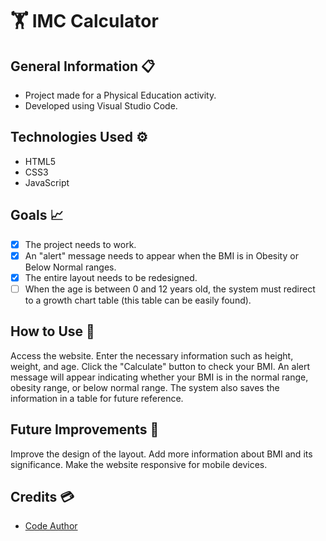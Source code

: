 # 🏋 IMC Calculator
## General Information 📋
- Project made for a Physical Education activity.
- Developed using Visual Studio Code.
## Technologies Used ⚙️
- HTML5
- CSS3
- JavaScript
## Goals 📈
- [x] The project needs to work.
- [x] An "alert" message needs to appear when the BMI is in Obesity or Below Normal ranges.
- [x] The entire layout needs to be redesigned.
- [ ] When the age is between 0 and 12 years old, the system must redirect to a growth chart table (this table can be easily found).
## How to Use 🤔
Access the website.
Enter the necessary information such as height, weight, and age.
Click the "Calculate" button to check your BMI.
An alert message will appear indicating whether your BMI is in the normal range, obesity range, or below normal range.
The system also saves the information in a table for future reference.
## Future Improvements 🔮
Improve the design of the layout.
Add more information about BMI and its significance.
Make the website responsive for mobile devices.
## Credits 💳
- [Code Author](https://github.com/JLopes2021/aparecida-nutricao.git)
